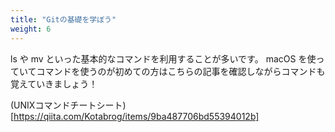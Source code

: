 ```yaml
---
title: "Gitの基礎を学ぼう"
weight: 6
---
```


ls や mv といった基本的なコマンドを利用することが多いです。
macOS を使っていてコマンドを使うのが初めての方はこちらの記事を確認しながらコマンドも覚えていきましょう！

(UNIXコマンドチートシート)[https://qiita.com/Kotabrog/items/9ba487706bd55394012b]
